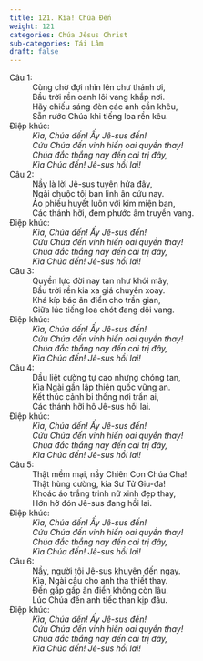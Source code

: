 ```yaml
---
title: 121. Kìa! Chúa Đến
weight: 121
categories: Chúa Jêsus Christ
sub-categories: Tái Lâm
draft: false
---
```

<dl><dt>Câu 1:</dt><dd data-verse="1">Cùng chờ đợi nhìn lên chư thánh ơi, <br/>Bầu trời rền oanh lôi vang khắp nơi. <br/>Hãy chiếu sáng đèn các anh cần khêu, <br/>Sẵn rước Chúa khi tiếng loa rền kêu. </dd><dt>Điệp khúc:</dt><dd data-chorus="1"><em>Kìa, Chúa đến! Ấy Jê-sus đến! <br/>Cứu Chúa đến vinh hiển oai quyền thay! <br/>Chúa đắc thắng nay đến cai trị đây, <br/>Kìa Chúa đến! Jê-sus hồi lai! </em></dd><dt>Câu 2:</dt><dd data-verse="2">Nầy là lời Jê-sus tuyên hứa đây, <br/>Ngài chuộc tội ban linh ân cứu nay. <br/>Áo phiếu huyết luôn với kim miện ban, <br/>Các thánh hỡi, đem phước âm truyền vang. </dd><dt>Điệp khúc:</dt><dd data-chorus="1"><em>Kìa, Chúa đến! Ấy Jê-sus đến! <br/>Cứu Chúa đến vinh hiển oai quyền thay! <br/>Chúa đắc thắng nay đến cai trị đây, <br/>Kìa Chúa đến! Jê-sus hồi lai! </em></dd><dt>Câu 3:</dt><dd data-verse="3">Quyền lực đời nay tan như khói mây, <br/>Bầu trời rền kia xa giá chuyển xoay. <br/>Khá kíp báo ân điển cho trần gian, <br/>Giữa lúc tiếng loa chót đang dội vang. </dd><dt>Điệp khúc:</dt><dd data-chorus="1"><em>Kìa, Chúa đến! Ấy Jê-sus đến! <br/>Cứu Chúa đến vinh hiển oai quyền thay! <br/>Chúa đắc thắng nay đến cai trị đây, <br/>Kìa Chúa đến! Jê-sus hồi lai! </em></dd><dt>Câu 4:</dt><dd data-verse="4">Dầu liệt cường tự cao nhưng chóng tan, <br/>Kìa Ngài gần lập thiên quốc vững an. <br/>Kết thúc cảnh bi thống nơi trần ai, <br/>Các thánh hỡi hô Jê-sus hồi lai. </dd><dt>Điệp khúc:</dt><dd data-chorus="1"><em>Kìa, Chúa đến! Ấy Jê-sus đến! <br/>Cứu Chúa đến vinh hiển oai quyền thay! <br/>Chúa đắc thắng nay đến cai trị đây, <br/>Kìa Chúa đến! Jê-sus hồi lai! </em></dd><dt>Câu 5:</dt><dd data-verse="5">Thật mềm mại, nầy Chiên Con Chúa Cha! <br/>Thật hùng cường, kia Sư Tử Giu-đa! <br/>Khoác áo trắng trinh nữ xinh đẹp thay, <br/>Hớn hở đón Jê-sus đang hồi lai. </dd><dt>Điệp khúc:</dt><dd data-chorus="1"><em>Kìa, Chúa đến! Ấy Jê-sus đến! <br/>Cứu Chúa đến vinh hiển oai quyền thay! <br/>Chúa đắc thắng nay đến cai trị đây, <br/>Kìa Chúa đến! Jê-sus hồi lai! </em></dd><dt>Câu 6:</dt><dd data-verse="6">Nầy, người tội Jê-sus khuyên đến ngay. <br/>Kìa, Ngài cầu cho anh tha thiết thay. <br/>Đến gấp gấp ân điển không còn lâu. <br/>Lúc Chúa đến anh tiếc than kịp đâu. </dd><dt>Điệp khúc:</dt><dd data-chorus="1"><em>Kìa, Chúa đến! Ấy Jê-sus đến! <br/>Cứu Chúa đến vinh hiển oai quyền thay! <br/>Chúa đắc thắng nay đến cai trị đây, <br/>Kìa Chúa đến! Jê-sus hồi lai! </em></dd></dl>